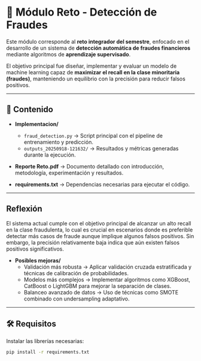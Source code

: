 # 🚀 Módulo Reto - Detección de Fraudes

Este módulo corresponde al **reto integrador del semestre**, enfocado en el desarrollo de un sistema de **detección automática de fraudes financieros** mediante algoritmos de **aprendizaje supervisado**.  

El objetivo principal fue diseñar, implementar y evaluar un modelo de machine learning capaz de **maximizar el recall en la clase minoritaria (fraudes)**, manteniendo un equilibrio con la precisión para reducir falsos positivos.

---

## 📂 Contenido

- **Implementacion/**
  - `fraud_detection.py` → Script principal con el pipeline de entrenamiento y predicción.  
  - `outputs_20250918-121632/` → Resultados y métricas generadas durante la ejecución.  

- **Reporte Reto.pdf** → Documento detallado con introducción, metodología, experimentación y resultados.  
- **requirements.txt** → Dependencias necesarias para ejecutar el código.

---

## Reflexión

El sistema actual cumple con el objetivo principal de alcanzar un alto recall en la clase fraudulenta, lo cual es crucial en escenarios donde es preferible detectar más casos de fraude aunque implique algunos falsos positivos. Sin embargo, la precisión relativamente baja indica que aún existen falsos positivos significativos.

- **Posibles mejoras/**
  - Validación más robusta → Aplicar validación cruzada estratificada y técnicas de calibración de probabilidades.
  - Modelos más complejos → Implementar algoritmos como XGBoost, CatBoost o LightGBM para mejorar la separación de clases.
  - Balanceo avanzado de datos → Uso de técnicas como SMOTE combinado con undersampling adaptativo.

---

## 🛠️ Requisitos

Instalar las librerías necesarias:
```bash
pip install -r requirements.txt
